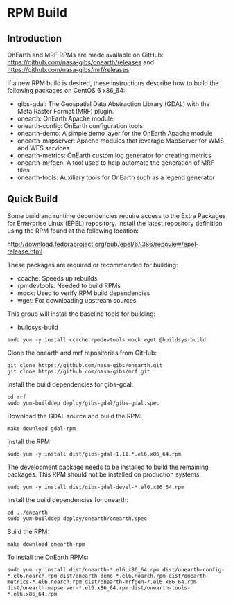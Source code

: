 # RPM Build

## Introduction

OnEarth and MRF RPMs are made available on GitHub: https://github.com/nasa-gibs/onearth/releases and https://github.com/nasa-gibs/mrf/releases

If a new RPM build is desired, these instructions describe how to build the following packages on CentOS 6 x86_64:

* gibs-gdal: The Geospatial Data Abstraction Library (GDAL) with the Meta Raster Format (MRF) plugin.
* onearth: OnEarth Apache module
* onearth-config: OnEarth configuration tools
* onearth-demo: A simple demo layer for the OnEarth Apache module
* onearth-mapserver: Apache modules that leverage MapServer for WMS and WFS services
* onearth-metrics: OnEarth custom log generator for creating metrics
* onearth-mrfgen: A tool used to help automate the generation of MRF files
* onearth-tools: Auxiliary tools for OnEarth such as a legend generator

## Quick Build

Some build and runtime dependencies require access to the Extra Packages for Enterprise Linux (EPEL) repository. Install the latest repository definition using the RPM found at the following location:

http://download.fedoraproject.org/pub/epel/6/i386/repoview/epel-release.html

These packages are required or recommended for building:

* ccache: Speeds up rebuilds
* rpmdevtools: Needed to build RPMs
* mock: Used to verify RPM build dependencies
* wget: For downloading upstream sources

This group will install the baseline tools for building:

* buildsys-build

```Shell
sudo yum -y install ccache rpmdevtools mock wget @buildsys-build
```

Clone the onearth and mrf repositories from GitHub:

```Shell
git clone https://github.com/nasa-gibs/onearth.git
git clone https://github.com/nasa-gibs/mrf.git
```

Install the build dependencies for gibs-gdal:

```Shell
cd mrf
sudo yum-builddep deploy/gibs-gdal/gibs-gdal.spec
```

Download the GDAL source and build the RPM:

```Shell
make download gdal-rpm
```

Install the RPM:

```Shell
sudo yum -y install dist/gibs-gdal-1.11.*.el6.x86_64.rpm
```

The development package needs to be installed to build the remaining packages. This RPM should not be installed on production systems:

```Shell
sudo yum -y install dist/gibs-gdal-devel-*.el6.x86_64.rpm 
```

Install the build dependencies for onearth:

```Shell
cd ../onearth
sudo yum-builddep deploy/onearth/onearth.spec
```

Build the RPM:

```Shell
make download onearth-rpm
```

To install the OnEarth RPMs:

```Shell
sudo yum -y install dist/onearth-*.el6.x86_64.rpm dist/onearth-config-*.el6.noarch.rpm dist/onearth-demo-*.el6.noarch.rpm dist/onearth-metrics-*.el6.noarch.rpm dist/onearth-mrfgen-*.el6.x86_64.rpm dist/onearth-mapserver-*.el6.x86_64.rpm dist/onearth-tools-*.el6.x86_64.rpm
```
